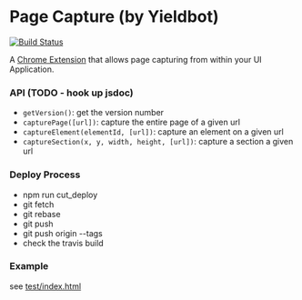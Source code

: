 # Page Capture (by Yieldbot)

[![Build Status](https://travis-ci.org/yieldbot/page_capture.svg?branch=master)](https://travis-ci.org/yieldbot/page_capture)

A [Chrome Extension](https://developer.chrome.com/extensions) that allows page capturing from within your UI Application.

### API (TODO - hook up jsdoc)

- `getVersion()`: get the version number
- `capturePage([url])`: capture the entire page of a given url
- `captureElement(elementId, [url])`: capture an element on a given url
- `captureSection(x, y, width, height, [url])`: capture a section a given url

### Deploy Process

- npm run cut_deploy
- git fetch
- git rebase
- git push
- git push origin --tags
- check the travis build


### Example

see [test/index.html](test/index.html) 

